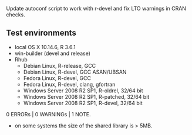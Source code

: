 Update autoconf script to work with r-devel and fix LTO warnings in CRAN checks.

## Test environments

* local OS X 10.14.6, R 3.6.1
* win-builder (devel and release)
* Rhub
  * Debian Linux, R-release, GCC
  * Debian Linux, R-devel, GCC ASAN/UBSAN
  * Fedora Linux, R-devel, GCC
  * Fedora Linux, R-devel, clang, gfortran
  * Windows Server 2008 R2 SP1, R-oldrel, 32/64 bit
  * Windows Server 2008 R2 SP1, R-patched, 32/64 bit
  * Windows Server 2008 R2 SP1, R-devel, 32/64 bit

0 ERRORs | 0 WARNINGs | 1 NOTE.

* on some systems the size of the shared library is > 5MB.
